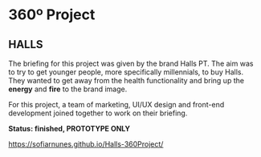 # 360º Project
## HALLS

The briefing for this project was given by the brand Halls PT. The aim was to try to get younger people, more specifically millennials, to buy Halls. They wanted to get away from the health functionality and bring up the **energy** and **fire** to the brand image.

For this project, a team of marketing, UI/UX design and front-end development joined together to work on their briefing.

**Status: finished, PROTOTYPE ONLY**

https://sofiarnunes.github.io/Halls-360Project/
